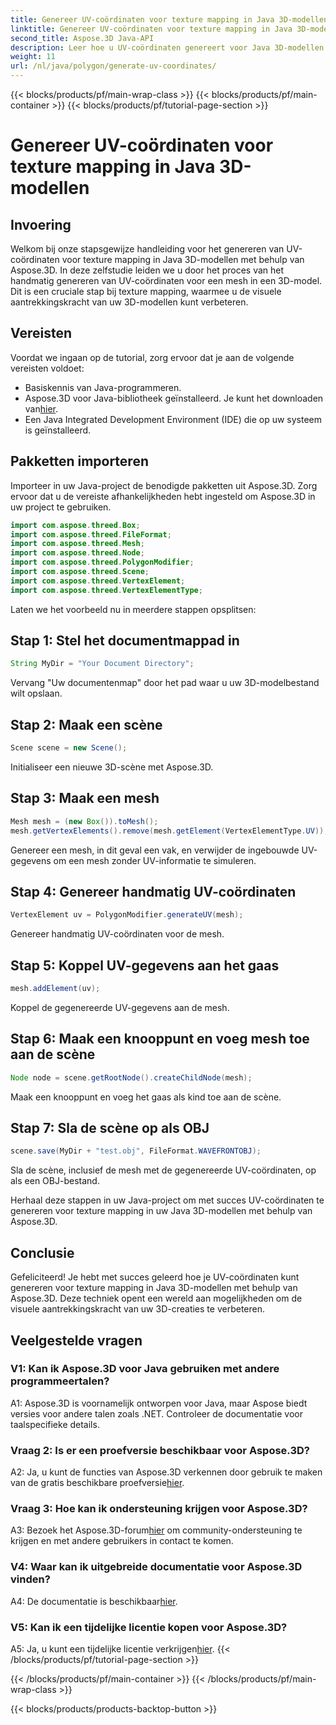 ```yaml
---
title: Genereer UV-coördinaten voor texture mapping in Java 3D-modellen
linktitle: Genereer UV-coördinaten voor texture mapping in Java 3D-modellen
second_title: Aspose.3D Java-API
description: Leer hoe u UV-coördinaten genereert voor Java 3D-modellen met behulp van Aspose.3D. Verbeter texture mapping in uw projecten met deze stapsgewijze handleiding.
weight: 11
url: /nl/java/polygon/generate-uv-coordinates/
---
```


{{< blocks/products/pf/main-wrap-class >}}
{{< blocks/products/pf/main-container >}}
{{< blocks/products/pf/tutorial-page-section >}}

# Genereer UV-coördinaten voor texture mapping in Java 3D-modellen

## Invoering

Welkom bij onze stapsgewijze handleiding voor het genereren van UV-coördinaten voor texture mapping in Java 3D-modellen met behulp van Aspose.3D. In deze zelfstudie leiden we u door het proces van het handmatig genereren van UV-coördinaten voor een mesh in een 3D-model. Dit is een cruciale stap bij texture mapping, waarmee u de visuele aantrekkingskracht van uw 3D-modellen kunt verbeteren.

## Vereisten

Voordat we ingaan op de tutorial, zorg ervoor dat je aan de volgende vereisten voldoet:

- Basiskennis van Java-programmeren.
-  Aspose.3D voor Java-bibliotheek geïnstalleerd. Je kunt het downloaden van[hier](https://releases.aspose.com/3d/java/).
- Een Java Integrated Development Environment (IDE) die op uw systeem is geïnstalleerd.

## Pakketten importeren

Importeer in uw Java-project de benodigde pakketten uit Aspose.3D. Zorg ervoor dat u de vereiste afhankelijkheden hebt ingesteld om Aspose.3D in uw project te gebruiken.

```java
import com.aspose.threed.Box;
import com.aspose.threed.FileFormat;
import com.aspose.threed.Mesh;
import com.aspose.threed.Node;
import com.aspose.threed.PolygonModifier;
import com.aspose.threed.Scene;
import com.aspose.threed.VertexElement;
import com.aspose.threed.VertexElementType;
```

Laten we het voorbeeld nu in meerdere stappen opsplitsen:

## Stap 1: Stel het documentmappad in

```java
String MyDir = "Your Document Directory";
```

Vervang "Uw documentenmap" door het pad waar u uw 3D-modelbestand wilt opslaan.

## Stap 2: Maak een scène

```java
Scene scene = new Scene();
```

Initialiseer een nieuwe 3D-scène met Aspose.3D.

## Stap 3: Maak een mesh

```java
Mesh mesh = (new Box()).toMesh();
mesh.getVertexElements().remove(mesh.getElement(VertexElementType.UV));
```

Genereer een mesh, in dit geval een vak, en verwijder de ingebouwde UV-gegevens om een mesh zonder UV-informatie te simuleren.

## Stap 4: Genereer handmatig UV-coördinaten

```java
VertexElement uv = PolygonModifier.generateUV(mesh);
```

Genereer handmatig UV-coördinaten voor de mesh.

## Stap 5: Koppel UV-gegevens aan het gaas

```java
mesh.addElement(uv);
```

Koppel de gegenereerde UV-gegevens aan de mesh.

## Stap 6: Maak een knooppunt en voeg mesh toe aan de scène

```java
Node node = scene.getRootNode().createChildNode(mesh);
```

Maak een knooppunt en voeg het gaas als kind toe aan de scène.

## Stap 7: Sla de scène op als OBJ

```java
scene.save(MyDir + "test.obj", FileFormat.WAVEFRONTOBJ);
```

Sla de scène, inclusief de mesh met de gegenereerde UV-coördinaten, op als een OBJ-bestand.

Herhaal deze stappen in uw Java-project om met succes UV-coördinaten te genereren voor texture mapping in uw Java 3D-modellen met behulp van Aspose.3D.

## Conclusie

Gefeliciteerd! Je hebt met succes geleerd hoe je UV-coördinaten kunt genereren voor texture mapping in Java 3D-modellen met behulp van Aspose.3D. Deze techniek opent een wereld aan mogelijkheden om de visuele aantrekkingskracht van uw 3D-creaties te verbeteren.

## Veelgestelde vragen

### V1: Kan ik Aspose.3D voor Java gebruiken met andere programmeertalen?

A1: Aspose.3D is voornamelijk ontworpen voor Java, maar Aspose biedt versies voor andere talen zoals .NET. Controleer de documentatie voor taalspecifieke details.

### Vraag 2: Is er een proefversie beschikbaar voor Aspose.3D?

 A2: Ja, u kunt de functies van Aspose.3D verkennen door gebruik te maken van de gratis beschikbare proefversie[hier](https://releases.aspose.com/).

### Vraag 3: Hoe kan ik ondersteuning krijgen voor Aspose.3D?

 A3: Bezoek het Aspose.3D-forum[hier](https://forum.aspose.com/c/3d/18) om community-ondersteuning te krijgen en met andere gebruikers in contact te komen.

### V4: Waar kan ik uitgebreide documentatie voor Aspose.3D vinden?

 A4: De documentatie is beschikbaar[hier](https://reference.aspose.com/3d/java/).

### V5: Kan ik een tijdelijke licentie kopen voor Aspose.3D?

 A5: Ja, u kunt een tijdelijke licentie verkrijgen[hier](https://purchase.aspose.com/temporary-license/).
{{< /blocks/products/pf/tutorial-page-section >}}

{{< /blocks/products/pf/main-container >}}
{{< /blocks/products/pf/main-wrap-class >}}

{{< blocks/products/products-backtop-button >}}

